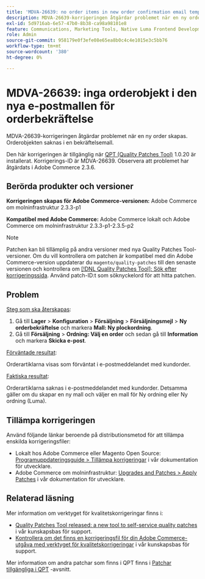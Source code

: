 ```yaml
---
title: 'MDVA-26639: no order items in new order confirmation email template'
description: MDVA-26639-korrigeringen åtgärdar problemet när en ny order skapas. Orderobjekten saknas i en bekräftelsemall.
exl-id: 5d9716ab-6e57-47b0-8b38-ca98a98101e8
feature: Communications, Marketing Tools, Native Luma Frontend Development, Orders
role: Admin
source-git-commit: 958179e0f3efe08e65ea8b0c4c4e1015e3c5bb76
workflow-type: tm+mt
source-wordcount: '380'
ht-degree: 0%

---
```


# MDVA-26639: inga orderobjekt i den nya e-postmallen för orderbekräftelse

MDVA-26639-korrigeringen åtgärdar problemet när en ny order skapas. Orderobjekten saknas i en bekräftelsemall.

Den här korrigeringen är tillgänglig när [QPT (Quality Patches Tool)](/help/announcements/adobe-commerce-announcements/magento-quality-patches-released-new-tool-to-self-serve-quality-patches.md) 1.0.20 är installerat. Korrigerings-ID är MDVA-26639. Observera att problemet har åtgärdats i Adobe Commerce 2.3.6.

## Berörda produkter och versioner

**Korrigeringen skapas för Adobe Commerce-versionen:** Adobe Commerce om molninfrastruktur 2.3.3-p1

**Kompatibel med Adobe Commerce:** Adobe Commerce lokalt och Adobe Commerce om molninfrastruktur 2.3.3-p1-2.3.5-p2

>[!NOTE]
>
>Patchen kan bli tillämplig på andra versioner med nya Quality Patches Tool-versioner. Om du vill kontrollera om patchen är kompatibel med din Adobe Commerce-version uppdaterar du `magento/quality-patches` till den senaste versionen och kontrollera om [[!DNL Quality Patches Tool]: Sök efter korrigeringssida](https://devdocs.magento.com/quality-patches/tool.html#patch-grid). Använd patch-ID:t som söknyckelord för att hitta patchen.

## Problem

<u>Steg som ska återskapas</u>:

1. Gå till **Lager** > **Konfiguration** > **Försäljning** > **Försäljningsmejl** > **Ny orderbekräftelse** och markera **Mall: Ny plockordning**.
1. Gå till **Försäljning** > **Ordning: Välj en order** och sedan gå till **Information** och markera **Skicka e-post**.

<u>Förväntade resultat</u>:

Orderartiklarna visas som förväntat i e-postmeddelandet med kundorder.

<u>Faktiska resultat</u>:

Orderartiklarna saknas i e-postmeddelandet med kundorder. Detsamma gäller om du skapar en ny mall och väljer en mall för Ny ordning eller Ny ordning (Luma).

## Tillämpa korrigeringen

Använd följande länkar beroende på distributionsmetod för att tillämpa enskilda korrigeringsfiler:

* Lokalt hos Adobe Commerce eller Magento Open Source: [Programuppdateringsguide > Tillämpa korrigeringar](https://devdocs.magento.com/guides/v2.4/comp-mgr/patching/mqp.html) i vår dokumentation för utvecklare.
* Adobe Commerce om molninfrastruktur: [Upgrades and Patches > Apply Patches](https://devdocs.magento.com/cloud/project/project-patch.html) i vår dokumentation för utvecklare.

## Relaterad läsning

Mer information om verktyget för kvalitetskorrigeringar finns i:

* [Quality Patches Tool released: a new tool to self-service quality patches](/help/announcements/adobe-commerce-announcements/magento-quality-patches-released-new-tool-to-self-serve-quality-patches.md) i vår kunskapsbas för support.
* [Kontrollera om det finns en korrigeringsfil för din Adobe Commerce-utgåva med verktyget för kvalitetskorrigeringar](/help/support-tools/patches-available-in-qpt-tool/check-patch-for-magento-issue-with-magento-quality-patches.md) i vår kunskapsbas för support.

Mer information om andra patchar som finns i QPT finns i [Patchar tillgängliga i QPT](https://support.magento.com/hc/en-us/sections/360010506631-Patches-available-in-MQP-tool-) -avsnitt.
